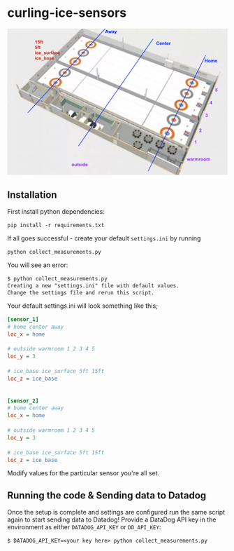 # curling-ice-sensors

![img](sensor_ice_layout.png)

## Installation

First install python dependencies:

```shell script
pip install -r requirements.txt
```

If all goes successful - create your default `settings.ini` by running 

```shell script
python collect_measurements.py
```

You will see an error:

```
$ python collect_measurements.py
Creating a new "settings.ini" file with default values.
Change the settings file and rerun this script.
```

Your default settings.ini will look something like this;

```ini
[sensor_1]
# home center away
loc_x = home

# outside warmroom 1 2 3 4 5
loc_y = 3

# ice_base ice_surface 5ft 15ft
loc_z = ice_base


[sensor_2]
# home center away
loc_x = home

# outside warmroom 1 2 3 4 5
loc_y = 3

# ice_base ice_surface 5ft 15ft
loc_z = ice_base
```

Modify values for the particular sensor you're all set.

## Running the code & Sending data to Datadog

Once the setup is complete and settings are configured run the same script again to start sending data to Datadog! Provide a DataDog API key in the environment as either `DATADOG_API_KEY` or `DD_API_KEY`:

```shell script
$ DATADOG_API_KEY=<your key here> python collect_measurements.py
```